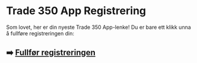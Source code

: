 # Trade 350 App Registrering

Som lovet, her er din nyeste Trade 350 App-lenke! Du er bare ett klikk unna å fullføre registreringen din:

## ➡️ [Fullfør registreringen](https://da.gd/NeE8Pe)